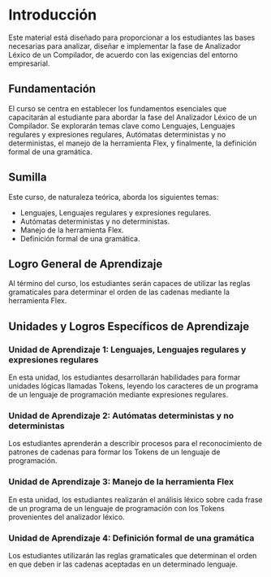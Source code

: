 # Introducción

Este material está diseñado para proporcionar a los estudiantes las bases necesarias para analizar, diseñar e implementar la fase de Analizador Léxico de un Compilador, de acuerdo con las exigencias del entorno empresarial.

## Fundamentación

El curso se centra en establecer los fundamentos esenciales que capacitarán al estudiante para abordar la fase del Analizador Léxico de un Compilador. Se explorarán temas clave como Lenguajes, Lenguajes regulares y expresiones regulares, Autómatas deterministas y no deterministas, el manejo de la herramienta Flex, y finalmente, la definición formal de una gramática.

## Sumilla

Este curso, de naturaleza teórica, aborda los siguientes temas:

- Lenguajes, Lenguajes regulares y expresiones regulares.
- Autómatas deterministas y no deterministas.
- Manejo de la herramienta Flex.
- Definición formal de una gramática.

## Logro General de Aprendizaje

Al término del curso, los estudiantes serán capaces de utilizar las reglas gramaticales para determinar el orden de las cadenas mediante la herramienta Flex.

## Unidades y Logros Específicos de Aprendizaje

### Unidad de Aprendizaje 1: Lenguajes, Lenguajes regulares y expresiones regulares

En esta unidad, los estudiantes desarrollarán habilidades para formar unidades lógicas llamadas Tokens, leyendo los caracteres de un programa de un lenguaje de programación mediante expresiones regulares.

### Unidad de Aprendizaje 2: Autómatas deterministas y no deterministas

Los estudiantes aprenderán a describir procesos para el reconocimiento de patrones de cadenas para formar los Tokens de un lenguaje de programación.

### Unidad de Aprendizaje 3: Manejo de la herramienta Flex

En esta unidad, los estudiantes realizarán el análisis léxico sobre cada frase de un programa de un lenguaje de programación con los Tokens provenientes del analizador léxico.

### Unidad de Aprendizaje 4: Definición formal de una gramática

Los estudiantes utilizarán las reglas gramaticales que determinan el orden en que deben ir las cadenas aceptadas en un determinado lenguaje.

